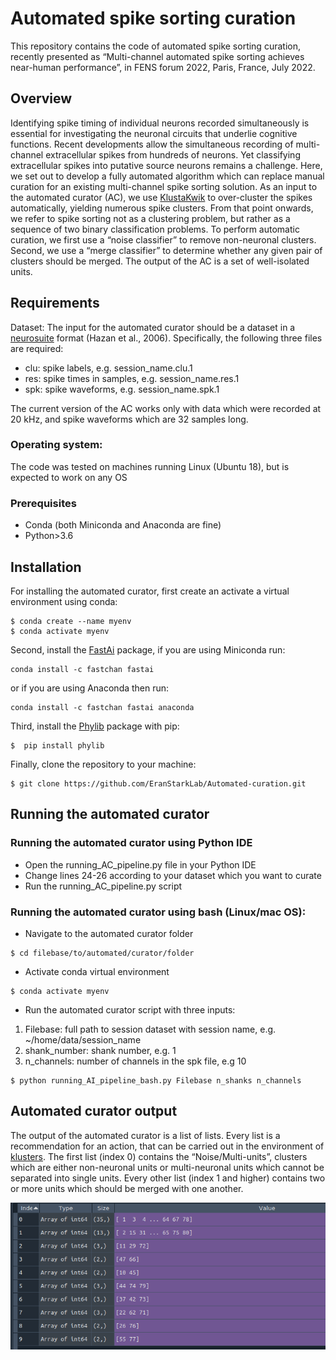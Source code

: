 # Automated spike sorting curation

This repository contains the code of automated spike sorting curation, recently presented as “Multi-channel automated spike sorting achieves near-human performance”, in FENS forum 2022, Paris, France, July 2022.

## Overview

Identifying spike timing of individual neurons recorded simultaneously is essential for investigating the neuronal circuits that underlie cognitive functions. Recent developments allow the simultaneous recording of multi-channel extracellular spikes from hundreds of neurons. Yet classifying extracellular spikes into putative source neurons remains a challenge. 
Here, we set out to develop a fully automated algorithm which can replace manual curation for an existing multi-channel spike sorting solution. As an input to the automated curator (AC), we use [KlustaKwik](https://github.com/klusta-team/klustakwik) to over-cluster the spikes automatically, yielding numerous spike clusters. From that point onwards, we refer to spike sorting not as a clustering problem, but rather as a sequence of two binary classification problems. To perform automatic curation, we first use a “noise classifier” to remove non-neuronal clusters. Second, we use a “merge classifier” to determine whether any given pair of clusters should be merged. The output of the AC is a set of well-isolated units.

## Requirements

Dataset:
The input for the automated curator should be a dataset in a [neurosuite](https://neurosuite.sourceforge.net/) format (Hazan et al., 2006). Specifically, the following three files are required:
- clu: spike labels, e.g. session_name.clu.1 
- res: spike times in samples, e.g. session_name.res.1
- spk: spike waveforms, e.g. session_name.spk.1  

The current version of the AC works only with data which were recorded at 20 kHz, and spike waveforms which are 32 samples long.

### Operating system:
The code was tested on machines running Linux (Ubuntu 18), but is expected to work on any OS

### Prerequisites
-	Conda (both Miniconda and Anaconda are fine)
-	Python>3.6

## Installation
For installing the automated curator, first create an activate a virtual environment using conda:
```
$ conda create --name myenv
$ conda activate myenv
```
Second, install the [FastAi](https://docs.fast.ai/) package, if you are using Miniconda run: 
```
conda install -c fastchan fastai
```
or if you are using Anaconda then run:
```
conda install -c fastchan fastai anaconda
```

Third, install the [Phylib](https://github.com/cortex-lab/phylib) package with pip:
```
$  pip install phylib
```

Finally, clone the repository to your machine:
```
$ git clone https://github.com/EranStarkLab/Automated-curation.git
```

## Running the automated curator 
### Running the automated curator using Python IDE
-	Open the running_AC_pipeline.py file in your Python IDE
-	Change lines 24-26 according to your dataset which you want to curate
-	Run the running_AC_pipeline.py script
### Running the automated curator using bash (Linux/mac OS):
-	Navigate to the automated curator folder
```
$ cd filebase/to/automated/curator/folder
```
-	Activate conda virtual environment
```
$ conda activate myenv
```
-	Run the automated curator script with three inputs:
1.	Filebase: full path to session dataset with session name, e.g. ~/home/data/session_name
2.	shank_number: shank number, e.g. 1
3.	n_channels: number of channels in the spk file, e.g 10 
```
$ python running_AI_pipeline_bash.py Filebase n_shanks n_channels
```

## Automated curator output
The output of the automated curator is a list of lists. Every list is a recommendation for an action, that can be carried out in the environment of [klusters](https://neurosuite.sourceforge.net/). The first list (index 0) contains the “Noise/Multi-units”, clusters which are either non-neuronal units or multi-neuronal units which cannot be separated into single units. Every other list (index 1 and higher) contains two or more units which should be merged with one another.

![merge](merge.png)
